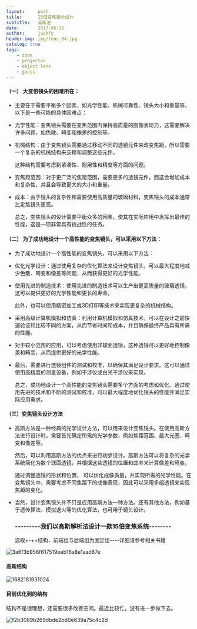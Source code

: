 ```yaml
---
layout:     post
title:      15倍变焦镜头设计
subtitle:   高斯法
date:       2017-05-15
author:     jackfy
header-img: img/lens_04.jpg
catalog: true
tags:
    - zoom
    - projector
    - object lens
    - gauss
---
```


#### （一） 大变倍镜头的困难所在：

- 主要在于需要平衡多个因素，如光学性能、机械可靠性、镜头大小和重量等。以下是一些可能的具体困难点：

- 光学性能：变焦镜头需要在变焦范围内保持高质量的图像表现力，这需要解决许多问题，如色散、畸变和像差的控制等。

- 机械结构：由于变焦镜头需要通过移动不同的透镜元件来改变焦距，所以需要一个复杂的机械结构来支撑和调整这些元件。 

  这种结构需要考虑到紧凑性、耐用性和精度等方面的问题。
 
- 变焦距范围：对于更广泛的焦距范围，需要更多的透镜元件，而这会增加成本和复杂性，并且会导致更大的大小和重量。

- 成本：由于镜头的复杂性和需要使用高质量的玻璃材料，变焦镜头的成本通常比定焦镜头更高。

  总之，变焦镜头的设计需要平衡众多的因素，使其在实际应用中发挥出最佳的性能，这是一项非常具有挑战性的任务。


#### （二） 为了成功地设计一个高性能的变焦镜头，可以采用以下方法：

- 为了成功地设计一个高性能的变焦镜头，可以采用以下方法：

- 优化光学设计：通过使用复杂的优化算法来设计变焦镜头，可以最大程度地减少色散、畸变和像差等问题，从而获得更好的光学性能。

- 使用先进的制造技术：使用先进的制造技术可以生产出更高质量的玻璃透镜，这可以提供更好的光学性能和更长的寿命。
          
  此外，也可以使用精密加工或3D打印等技术来实现更复杂的机械结构。

- 采用高级计算机模拟和仿真：利用计算机模拟和仿真技术，可以在设计之前快速验证和比较不同的方案，从而节省时间和成本，并且确保最终产品具有所需的性能。

- 对于较小范围的应用，可以考虑使用非球面透镜，这种透镜可以更好地控制像差和畸变，从而提供更好的光学性能。

- 最后，需要进行透镜组件的测试和校准，以确保其满足设计要求。这可以通过使用高精度的测量设备，例如干涉仪或白光干涉仪来实现。

  总之，成功地设计一个高性能的变焦镜头需要多个方面的考虑和优化。通过使用先进的技术和不断的测试和校准，可以最大程度地优化镜头的性能并满足实际应用需求。

         
#### （三）变焦镜头设计方法

- 高斯方法是一种经典的光学设计方法，可以用来设计变焦镜头。在使用高斯方法进行设计时，需要首先确定所需的光学参数，例如焦距范围、最大光圈、畸变和像差等。
        
  然后，可以利用高斯方法的优点来进行初步设计。高斯方法可以将复杂的光学系统简化为数个球面透镜，并根据这些透镜的位置和曲率来计算像差和畸变。
          
  通过调整透镜的形状和位置， 可以优化成像质量，并实现所需的光学性能。在变焦镜头中，需要考虑不同焦距下的成像表现，因此可以采用多组透镜来实现焦距的变化。

- 当然，设计变焦镜头并不只是应用高斯方法一种方法。还有其他方法，例如基于遗传算法、模拟退火等的优化算法，也可用于镜头设计。

        
  ### ---------我们以高斯解析法设计一款15倍变焦系统--------
  
  选取+-++结构，前端组与后端组为固定组----详细请参考相关书籍
  
  

![3a6f3b956f617519eeb16a8e1aad87e](https://user-images.githubusercontent.com/131378528/233795367-53d1f6a0-5b0d-494a-94a7-a3ad1f3a4c79.png)


####  高斯结构

![1682181931024](https://user-images.githubusercontent.com/131378528/233796740-fd9cde54-c2d8-49f8-8e57-025c67e9fb7e.png)

#### 目前优化到的结构

   结构不是很理想，还需要很多改善空间。最近比较忙，没有进一步做下去。
   
   ![f2b3089b269dbde2bd0e639a75c4c2d](https://user-images.githubusercontent.com/131378528/233796965-5a3ed08c-cb86-4be4-a822-ffba55bbb18f.png)



